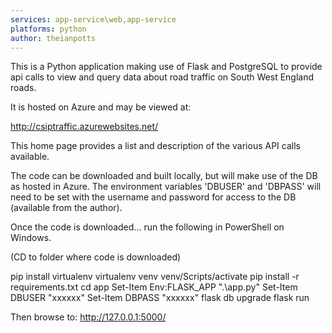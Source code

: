 ```yaml
---
services: app-service\web,app-service
platforms: python
author: theianpotts
---
```


This is a Python application making use of Flask and PostgreSQL to provide api calls to view and query data about road traffic on South West England roads.

It is hosted on Azure and may be viewed at:

 http://csiptraffic.azurewebsites.net/

This home page provides a list and description of the various API calls available.

The code can be downloaded and built locally, but will make use of the DB as hosted in Azure. The environment variables 'DBUSER' and 'DBPASS' will need to be set with the username and password for access to the DB (available from the author).

Once the code is downloaded... run the following in PowerShell on Windows.

(CD to folder where code is downloaded)

pip install virtualenv
virtualenv venv
venv/Scripts/activate
pip install -r requirements.txt
cd app
Set-Item Env:FLASK_APP ".\app.py"
Set-Item DBUSER "xxxxxx" 
Set-Item DBPASS "xxxxxx" 
flask db upgrade
flask run

Then browse to:
http://127.0.0.1:5000/

